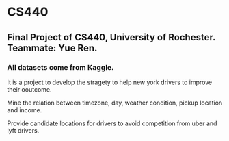 # CS440
## Final Project of CS440, University of Rochester. Teammate: Yue Ren.
### All datasets come from Kaggle.

It is a project to develop the stragety to help new york drivers to improve their ooutcome.

Mine the relation between timezone, day, weather condition, pickup location and income.

Provide candidate locations for drivers to avoid competition from uber and lyft drivers.
